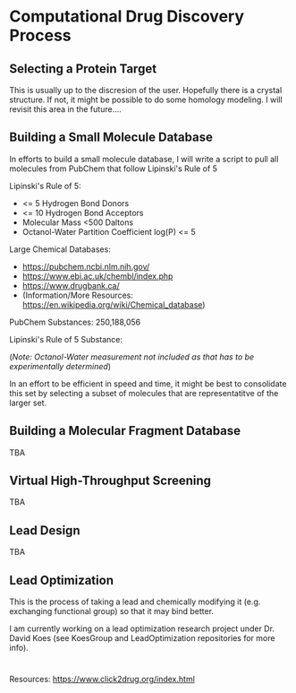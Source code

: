# Computational Drug Discovery Process

## Selecting a Protein Target 

This is usually up to the discresion of the user. Hopefully there is a crystal structure. If not, it might be possible to do some homology modeling. I will revisit this area in the future....

## Building a Small Molecule Database

In efforts to build a small molecule database, I will write a script to pull all molecules from PubChem that follow Lipinski's Rule of 5

Lipinski's Rule of 5:
* <= 5 Hydrogen Bond Donors 
* <= 10 Hydrogen Bond Acceptors 
* Molecular Mass <500 Daltons 
* Octanol-Water Partition Coefficient log(P) <= 5  

Large Chemical Databases: 
* https://pubchem.ncbi.nlm.nih.gov/ 
* https://www.ebi.ac.uk/chembl/index.php 
* https://www.drugbank.ca/ 
* (Information/More Resources: https://en.wikipedia.org/wiki/Chemical_database) 

PubChem Substances: 250,188,056

Lipinski's Rule of 5 Substance: 

(*Note: Octanol-Water measurement not included as that has to be experimentally determined*)

In  an effort to be efficient in speed and time, it might be best to consolidate this set by selecting a subset of molecules that are representatitve of the larger set.  

## Building a Molecular Fragment Database 

TBA 

## Virtual High-Throughput Screening

TBA 

## Lead Design

TBA 

## Lead Optimization

This is the process of taking a lead and chemically modifying it (e.g. exchanging functional group) so that it may bind better. 

I am currently working on a lead optimization research project under Dr. David Koes (see KoesGroup and LeadOptimization repositories for more info). 

# 

Resources: https://www.click2drug.org/index.html
